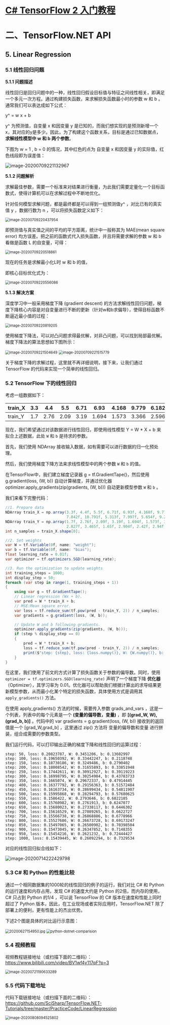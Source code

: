 # [C# TensorFlow 2 入门教程](<https://github.com/SciSharp/TensorFlow.NET-Tutorials>)

# 二、TensorFlow.NET API

## 5. Linear Regression

### 5.1 线性回归问题

**5.1.1 问题描述** 

线性回归是回归问题中的一种，线性回归假设目标值与特征之间线性相关，即满足一个多元一次方程。通过构建损失函数，来求解损失函数最小时的参数 w 和 b 。通常我们可以表达成如下公式：

y^ = w x + b

y^ 为预测值，自变量 x 和因变量 y 是已知的，而我们想实现的是预测新增一个x，其对应的y是多少。因此，为了构建这个函数关系，目标是通过已知数据点，**求解线性模型中 w 和 b 两个参数**。

下图为 w = 1 , b = 0 的情况，其中红色的点为 自变量 x 和因变量 y 的实际值，红色线段即为误差值：

<img src="二、TensorFlow.NET API-5. Linear Regression.assets/image-20200709221132967.png" alt="image-20200709221132967" style="zoom:100%;" />



**5.1.2 问题解析**

求解最佳参数，需要一个标准来对结果进行衡量，为此我们需要定量化一个目标函数式，使得计算机可以在求解过程中不断地优化。

针对任何模型求解问题，都是最终都是可以得到一组预测值y^ ，对比已有的真实值 y ，数据行数为 n ，可以将损失函数定义如下：

<img src="二、TensorFlow.NET API-5. Linear Regression.assets/image-20200709220437954.png" alt="image-20200709220437954" style="zoom:80%;" />

即预测值与真实值之间的平均的平方距离，统计中一般称其为 MAE(mean square error) 均方误差。把之前的函数式代入损失函数，并且将需要求解的参数 w 和 b 看做是函数 L 的自变量，可得：

<img src="二、TensorFlow.NET API-5. Linear Regression.assets/image-20200709220518861.png" alt="image-20200709220518861" style="zoom:80%;" />

现在的任务是求解最小化L时 w 和 b 的值，

即核心目标优化式为：

<img src="二、TensorFlow.NET API-5. Linear Regression.assets/image-20200709220556086.png" alt="image-20200709220556086" style="zoom:80%;" />

**5.1.3 解决方案**

深度学习中一般采用梯度下降 (gradient descent) 的方法求解线性回归问题，梯度下降核心内容是对自变量进行不断的更新（针对w和b求偏导），使得目标函数不断逼近最小值的过程：

<img src="二、TensorFlow.NET API-5. Linear Regression.assets/image-20200709220819205.png" alt="image-20200709220819205" style="zoom:80%;" />

使用梯度下降法，可以对凸问题求得最优解，对非凸问题，可以找到局部最优解。梯度下降法的算法思想如下图所示：

<img src="二、TensorFlow.NET API-5. Linear Regression.assets/image-20200709221504649.png" alt="image-20200709221504649" style="zoom:80%;" />

<img src="二、TensorFlow.NET API-5. Linear Regression.assets/image-20200709221515779.png" alt="image-20200709221515779" style="zoom:80%;" />

关于梯度下降的求解过程，这里就不再详细说明，接下来，让我们通过 TensorFlow 的代码来实现一个简单的线性回归。



### 5.2 TensorFlow 下的线性回归

考虑一组数据如下：

| train_X | 3.3  | 4.4  | 5.5  | 6.71 | 6.93  | 4.168 | 9.779 | 6.182 | 7.59 | 2.167 | 7.042 | 10.791 | 5.313 | 7.997 | 5.654 | 9.27 | 3.1  |
| ------- | ---- | ---- | ---- | ---- | ----- | ----- | ----- | ----- | ---- | ----- | ----- | ------ | ----- | ----- | ----- | ---- | ---- |
| train_Y | 1.7  | 2.76 | 2.09 | 3.19 | 1.694 | 1.573 | 3.366 | 2.596 | 2.53 | 1.221 | 2.827 | 3.465  | 1.65  | 2.904 | 2.42  | 2.94 | 1.3  |

现在，我们希望通过对该数据进行线性回归，即使用线性模型 Y = W * X + b 来拟合上述数据，此处 `W` 和 `b` 是待求的参数。

首先，我们使用 NDArray 接收输入数据，如有需要可以进行数据的归一化预处理。

然后，我们使用梯度下降方法来求线性模型中的两个参数  `W` 和 `b` 的值。

在TensorFlow中，我们建立梯度记录器 g = tf.GradientTape()，然后使用 g.gradient(loss, (W, b)) 自动计算梯度，并通过优化器 optimizer.apply_gradients(zip(gradients, (W, b))) 自动更新模型参数  `W` 和 `b` 。

我们来看下完整代码：

```c#
//1. Prepare data
NDArray train_X = np.array(3.3f, 4.4f, 5.5f, 6.71f, 6.93f, 4.168f, 9.779f, 6.182f, 7.59f, 2.167f,
                           7.042f, 10.791f, 5.313f, 7.997f, 5.654f, 9.27f, 3.1f);
NDArray train_Y = np.array(1.7f, 2.76f, 2.09f, 3.19f, 1.694f, 1.573f, 3.366f, 2.596f, 2.53f, 1.221f,
                           2.827f, 3.465f, 1.65f, 2.904f, 2.42f, 2.94f, 1.3f);
int n_samples = train_X.shape[0];

//2. Set weights
var W = tf.Variable(0f, name: "weight");
var b = tf.Variable(0f, name: "bias");
float learning_rate = 0.01f;
var optimizer = tf.optimizers.SGD(learning_rate);

//3. Run the optimization to update weights
int training_steps = 1000;
int display_step = 50;
foreach (var step in range(1, training_steps + 1))
{
    using var g = tf.GradientTape();
    // Linear regression (Wx + b).
    var pred = W * train_X + b;
    // MSE:Mean square error.
    var loss = tf.reduce_sum(tf.pow(pred - train_Y, 2)) / n_samples;
    var gradients = g.gradient(loss, (W, b));

    // Update W and b following gradients.
    optimizer.apply_gradients(zip(gradients, (W, b)));
    if (step % display_step == 0)
    {
        pred = W * train_X + b;
        loss = tf.reduce_sum(tf.pow(pred - train_Y, 2)) / n_samples;
        print($"step: {step}, loss: {loss.numpy()}, W: {W.numpy()}, b: {b.numpy()}");
    }
}
```

在这里，我们使用了前文的方式计算了损失函数关于参数的偏导数。同时，使用 `optimizer = tf.optimizers.SGD(learning_rate)` 声明了一个梯度下降 **优化器** （Optimizer），其学习率为 0.01。优化器可以帮助我们根据计算出的求导结果更新模型参数，从而最小化某个特定的损失函数，具体使用方式是调用其 `apply_gradients()` 方法。

在使用 apply_gradients() 方法的时候，需要传入参数 grads_and_vars ，这是一个列表，列表中的每个元素是一个 **(变量的偏导数，变量)** ，即 **[(grad_W, W), (grad_b, b)]** 。代码中的 var gradients = g.gradient(loss, (W, b)) 接收到的返回值是一个 [grad_W,grad_b] ，这里通过 zip() 方法将 变量的偏导数和变量 进行拼装，组合成需要的参数类型。

我们运行代码，可以打印输出正确的梯度下降和线性回归的运算过程：

```
step: 50, loss: 0.20823787, W: 0.3451206, b: 0.13602997
step: 100, loss: 0.19650392, W: 0.33442247, b: 0.2118748
step: 150, loss: 0.18730186, W: 0.3249486, b: 0.2790402
step: 200, loss: 0.18008542, W: 0.31655893, b: 0.33851948
step: 250, loss: 0.17442611, W: 0.30912927, b: 0.39119223
step: 300, loss: 0.16998795, W: 0.30254984, b: 0.43783733
step: 350, loss: 0.1665074, W: 0.29672337, b: 0.47914445
step: 400, loss: 0.16377792, W: 0.29156363, b: 0.51572484
step: 450, loss: 0.16163734, W: 0.28699434, b: 0.54811907
step: 500, loss: 0.15995868, W: 0.28294793, b: 0.57680625
step: 550, loss: 0.1586422, W: 0.2793646, b: 0.6022105
step: 600, loss: 0.15760982, W: 0.2761913, b: 0.6247077
step: 650, loss: 0.15680023, W: 0.27338117, b: 0.6446302
step: 700, loss: 0.15616529, W: 0.27089265, b: 0.6622727
step: 750, loss: 0.15566738, W: 0.26868886, b: 0.6778966
step: 800, loss: 0.15527686, W: 0.26673728, b: 0.69173247
step: 850, loss: 0.15497065, W: 0.26500902, b: 0.70398504
step: 900, loss: 0.15473045, W: 0.26347852, b: 0.7148355
step: 950, loss: 0.15454216, W: 0.2621232, b: 0.72444427
step: 1000, loss: 0.15439445, W: 0.26092294, b: 0.7329534
```

对应的线性回归拟合线如下：

<img src="二、TensorFlow.NET API-5. Linear Regression.assets/image-20200714222429798.png" alt="image-20200714222429798" style="zoom:100%;" />



### 5.3 C# 和 Python 的性能比较

通过一个相同数据集的1000轮的线性回归的例子的运行，我们对比 C# 和 Python 的运行速度和内存占用，发现 C# 的速度大约是 Python 的2倍，而内存的使用，C# 只占到 Python 的1/4 ，可以说 TensorFlow 的 C# 版本在速度和性能上同时超过了 Python 版本，因此，在工业现场或者实际应用时，TensorFlow.NET 除了部署上的便利，更有性能上的杰出优势。

下述2个图是具体的对比运行示意图：

<img src="二、TensorFlow.NET API-5. Linear Regression.assets/20200627154950.jpg" alt="20200627154950.jpg" style="zoom:80%;" />



<img src="二、TensorFlow.NET API-5. Linear Regression.assets/python-dotnet-comparision.gif" alt="python-dotnet-comparision" style="zoom:80%;" />



### 5.4 视频教程

视频教程链接地址（或扫描下面的二维码）：https://www.bilibili.com/video/BV1wf4y117qF?p=3



<img src="%E4%BA%8C%E3%80%81TensorFlow.NET%20API-5.%20Linear%20Regression.assets/image-20200721190633289.png" alt="image-20200721190633289" style="zoom:80%;" />





### 5.5 代码下载地址

代码下载链接地址（或扫描下面的二维码）：https://github.com/SciSharp/TensorFlow.NET-Tutorials/tree/master/PracticeCode/LinearRegression

<img src="二、TensorFlow.NET API-5. Linear Regression.assets/image-20200808094525802.png" alt="image-20200808094525802" style="zoom:80%;" />
